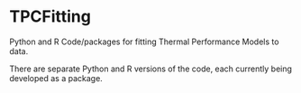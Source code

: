 # TPCFitting

Python and R Code/packages for fitting Thermal Performance Models to data. 

There are separate Python and R versions of the code, each currently being developed as a package.
